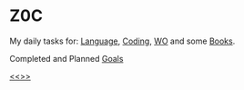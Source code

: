 
Z0C
======

My daily tasks for: 
[Language](https://github.com/ttltrk/ELSE/blob/master/LAN/ENG/LAN.MD), 
[Coding](https://github.com/ttltrk/PRG/blob/master/CODING.MD),
[WO](https://github.com/ttltrk/ELSE/blob/master/PWR/PWR.MD) and some
[Books](https://github.com/ttltrk/BKS/blob/master/README.MD). 


Completed and Planned [Goals](https://github.com/ttltrk/ELSE/blob/master/LL/LifeList.MD)

[<<>>](http://ttltrk.net/)
